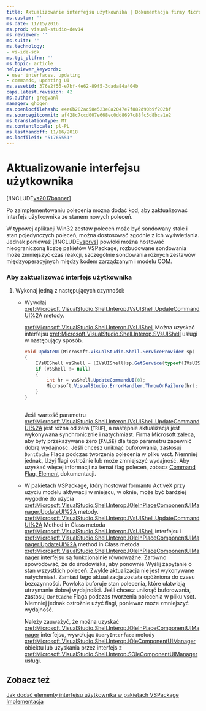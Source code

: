 ```yaml
---
title: Aktualizowanie interfejsu użytkownika | Dokumentacja firmy Microsoft
ms.custom: ''
ms.date: 11/15/2016
ms.prod: visual-studio-dev14
ms.reviewer: ''
ms.suite: ''
ms.technology:
- vs-ide-sdk
ms.tgt_pltfrm: ''
ms.topic: article
helpviewer_keywords:
- user interfaces, updating
- commands, updating UI
ms.assetid: 376e2f56-e7bf-4e62-89f5-3dada84a404b
caps.latest.revision: 42
ms.author: gregvanl
manager: ghogen
ms.openlocfilehash: e4e6b282ac58e523e8a2047e7f882d90b9f202bf
ms.sourcegitcommit: af428c7ccd007e668ec0dd8697c88fc5d8bca1e2
ms.translationtype: MT
ms.contentlocale: pl-PL
ms.lasthandoff: 11/16/2018
ms.locfileid: "51765551"
---
```

# <a name="updating-the-user-interface"></a>Aktualizowanie interfejsu użytkownika
[!INCLUDE[vs2017banner](../includes/vs2017banner.md)]

Po zaimplementowaniu polecenia można dodać kod, aby zaktualizować interfejs użytkownika ze stanem nowych poleceń.  
  
 W typowej aplikacji Win32 zestaw poleceń może być sondowany stale i stan pojedynczych poleceń, można dostosować zgodnie z ich wyświetlania. Jednak ponieważ [!INCLUDE[vsprvs](../includes/vsprvs-md.md)] powłoki można hostować nieograniczoną liczbę pakietów VSPackage, rozbudowane sondowania może zmniejszyć czas reakcji, szczególnie sondowania różnych zestawów międzyoperacyjnych między kodem zarządzanym i modelu COM.  
  
### <a name="to-update-the-ui"></a>Aby zaktualizować interfejs użytkownika  
  
1.  Wykonaj jedną z następujących czynności:  
  
    -   Wywołaj <xref:Microsoft.VisualStudio.Shell.Interop.IVsUIShell.UpdateCommandUI%2A> metody.  
  
         <xref:Microsoft.VisualStudio.Shell.Interop.IVsUIShell> Można uzyskać interfejsu <xref:Microsoft.VisualStudio.Shell.Interop.SVsUIShell> usługi w następujący sposób.  
  
        ```csharp  
        void UpdateUI(Microsoft.VisualStudio.Shell.ServiceProvider sp)  
        {  
            IVsUIShell vsShell = (IVsUIShell)sp.GetService(typeof(IVsUIShell));  
            if (vsShell != null)  
            {  
                int hr = vsShell.UpdateCommandUI(0);  
                Microsoft.VisualStudio.ErrorHandler.ThrowOnFailure(hr);  
            }  
        }  
  
        ```  
  
         Jeśli wartość parametru <xref:Microsoft.VisualStudio.Shell.Interop.IVsUIShell.UpdateCommandUI%2A> jest różna od zera (`TRUE`), a następnie aktualizacja jest wykonywana synchronicznie i natychmiast. Firma Microsoft zaleca, aby były przekazywane zero (`FALSE`) dla tego parametru zapewnić dobrą wydajność. Jeśli chcesz uniknąć buforowania, zastosuj `DontCache` Flaga podczas tworzenia polecenia w pliku vsct. Niemniej jednak, Użyj flagi ostrożnie lub może zmniejszyć wydajność. Aby uzyskać więcej informacji na temat flag poleceń, zobacz [Command Flag, Element](../extensibility/command-flag-element.md) dokumentacji.  
  
    -   W pakietach VSPackage, który hostował formantu ActiveX przy użyciu modelu aktywacji w miejscu, w oknie, może być bardziej wygodne do użycia <xref:Microsoft.VisualStudio.Shell.Interop.IOleInPlaceComponentUIManager.UpdateUI%2A> metody. <xref:Microsoft.VisualStudio.Shell.Interop.IVsUIShell.UpdateCommandUI%2A> Method in Class metoda <xref:Microsoft.VisualStudio.Shell.Interop.IVsUIShell> interfejsu i <xref:Microsoft.VisualStudio.Shell.Interop.IOleInPlaceComponentUIManager.UpdateUI%2A> method in Class metoda <xref:Microsoft.VisualStudio.Shell.Interop.IOleInPlaceComponentUIManager> interfejsu są funkcjonalnie równoważne. Zarówno spowodować, że do środowiska, aby ponownie Wyślij zapytanie o stan wszystkich poleceń. Zwykle aktualizacja nie jest wykonywane natychmiast. Zamiast tego aktualizacja została opóźniona do czasu bezczynności. Powłoka buforuje stan polecenia, które ułatwiają utrzymanie dobrej wydajności. Jeśli chcesz uniknąć buforowania, zastosuj `DontCache` Flaga podczas tworzenia polecenia w pliku vsct. Niemniej jednak ostrożnie użyć flagi, ponieważ może zmniejszyć wydajność.  
  
         Należy zauważyć, że można uzyskać <xref:Microsoft.VisualStudio.Shell.Interop.IOleInPlaceComponentUIManager> interfejsu, wywołując `QueryInterface` metody <xref:Microsoft.VisualStudio.Shell.Interop.IOleComponentUIManager> obiektu lub uzyskania przez interfejs z <xref:Microsoft.VisualStudio.Shell.Interop.SOleComponentUIManager> usługi.  
  
## <a name="see-also"></a>Zobacz też  
 [Jak dodać elementy interfejsu użytkownika w pakietach VSPackage](../extensibility/internals/how-vspackages-add-user-interface-elements.md)   
 [Implementacja](../extensibility/internals/command-implementation.md)

